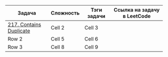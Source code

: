 | Задача                      | Сложность | Тэги задачи | Ссылка на задачу в LeetCode |
| --------------------------- | --------- | ----------- | --------------------------- |
| [217. Contains Duplicate]() | Cell 2    | Cell 3      |                             |
| Row 2                       | Cell 5    | Cell 6      |                             |
| Row 3                       | Cell 8    | Cell 9      |                             |
